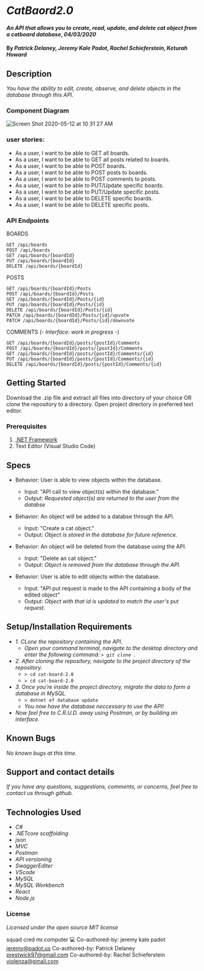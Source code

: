 # _CatBaord2.0_

#### _An API that allows you to create, read, update, and delete cat object from a catboard database, 04/03/2020_

#### By _**Patrick Delaney, Jeremy Kale Padot, Rachel Schieferstein, Keturah Howard**_

## Description

_You have the ability to edit, create, observe, and delete objects in the database through this API._

### Component Diagram

![Screen Shot 2020-05-12 at 10 31 27 AM](https://user-images.githubusercontent.com/32975967/81726182-d3771700-943b-11ea-8d4e-539ca36417d8.png)

### user stories:

* As a user, I want to be able to GET all boards.
* As a user, I want to be able to GET all posts related to boards.
* As a user, I want to be able to POST boards.
* As a user, I want to be able to POST posts to boards.
* As a user, I want to be able to POST comments to posts.
* As a user, I want to be able to PUT/Update specific boards.
* As a user, I want to be able to PUT/Update specific posts.
* As a user, I want to be able to DELETE specific boards.
* As a user, I want to be able to DELETE specific posts.


### API Endpoints

BOARDS
```
GET /api/boards
POST /api/boards
GET /api/boards/{boardId}
PUT /api/boards/{boardId}
DELETE /api/boards/{boardId}
```

POSTS
```
GET /api/boards/{boardId}/Posts
POST /api/boards/{boardId}/Posts
GET /api​/boards​/{boardId}​/Posts​/{id}
PUT /api​/boards​/{boardId}​/Posts​/{id}
DELETE /api/boards/{boardId}/Posts/{id}
PATCH /api​/boards​/{boardId}​/Posts​/{id}​/upvote
PATCH /api/boards/{boardId}/Posts/{id}/downvote
```

COMMENTS (*- Interface: work in progress -*)
```
GET /api/boards/{boardId}/posts/{postId}/Comments
POST /api/boards/{boardId}/posts/{postId}/Comments
GET /api/boards/{boardId}/posts/{postId}/Comments/{id}
PUT /api/boards/{boardId}/posts/{postId}/Comments/{id}
DELETE /api/boards/{boardId}/posts/{postId}/Comments/{id}
```


## Getting Started

Download the .zip file and extract all files into directory of your choice OR clone the repository to a directory. Open project directory in preferred text editor.

### Prerequisites

1. [.NET Framework](https://dotnet.microsoft.com/download/thank-you/dotnet-sdk-2.2.106-macos-x64-installer) 
2. Text Editor (Visual Studio Code)

## Specs

* Behavior: User is able to view objects within the database.
  * Input: "API call to view object(s) within the database."
  * Output: *Requested object(s) are returned to the user from the databse*

* Behavior: An object will be added to a databse through the API.
	* Input: "Create a cat object."
	* Output: *Object is stored in the database for future reference.*

* Behavior: An object will be deleted from the database using the API.
  * Input: "Delete an cat object."
  * Output: *Object is removed from the database through the API.*

* Behavior: User is able to edit objects within the database.
  * Input: "API put request is made to the API containing a body of the edited object"
  * Output: *Object with that id is updated to match the user's put request.*

## Setup/Installation Requirements

* _1. CLone the repository containing the API._
  * _Open your command terminal, navigate to the desktop directory and enter the following command: `> git clone `_.
* _2. After cloning the repository, navigate to the project directory of the repository._
  * `> cd cat-board-2.0`
  * `> cd cat-board-2.0`
* _3. Once you're inside the project directory, migrate the data to form a database in MySQL._
  <!-- * `> dotnet ef migrations add Initial` -->
  * `> dotnet ef database update`
  * _You now have the database neccessary to use the API!_
* _Now feel free to C.R.U.D. away using Postman, or by building an interface._

## Known Bugs

_No known bugs at this time._


## Support and contact details

_If you have any questions, suggestions, comments, or concerns, feel free to contact us through github._

## Technologies Used

* _C#_
* _.NETcore scaffolding_
* _json_
* _MVC_
* _Postman_
* _API versioning_
* _SwaggerEditer_
* _VScode_
* _MySQL_
* _MySQL Workbench_
* _React_
* _Node.js_


### License

*Licensed under the open source MIT license*


squad cred
mr.computer 💻
Co-authored-by: jeremy kale padot <jeremy@padot.us>
Co-authored-by: Patrick Delaney <prestwick97@gmail.com>
Co-authored-by: Rachel Schieferstein <violenza@gmail.com>